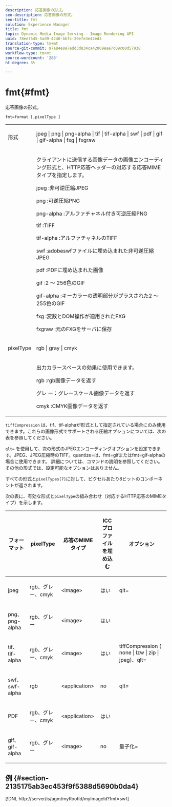 ```yaml
---
description: 応答画像の形式。
seo-description: 応答画像の形式。
seo-title: fmt
solution: Experience Manager
title: fmt
topic: Dynamic Media Image Serving - Image Rendering API
uuid: 78ee7545-5ad9-4240-bbfc-20efe3e42ed3
translation-type: tm+mt
source-git-commit: 97a84e8e7edd3d834ca42069eae7c09c00d57938
workflow-type: tm+mt
source-wordcount: '288'
ht-degree: 3%

---
```



# fmt{#fmt}

応答画像の形式。

`fmt=format [,pixelType ]`

<table id="simpletable_66FAABB7BD7A4BBB815A570BEA4C1AE8"> 
 <tr class="strow"> 
  <td class="stentry"> <p><span class="codeph"> <span class="varname"> 形式</span> </span> </p></td> 
  <td class="stentry"> <p><span class="codeph"> jpeg | png | png-alpha | tif | tif-alpha | swf | pdf | gif | gif-alpha | fxg | fxgraw</span> </p></td> 
 </tr> 
 <tr class="strow"> 
  <td class="stentry"></td> 
  <td class="stentry"> <p> クライアントに送信する画像データの画像エンコーディング形式と、HTTP応答ヘッダーの対応する応答MIMEタイプを指定します。 </p> <p> <span class="codeph">  jpeg  </span>:非可逆圧縮JPEG </p> <p> <span class="codeph"> png  </span>:可逆圧縮PNG </p> <p> <span class="codeph"> png-alpha  </span>:アルファチャネル付き可逆圧縮PNG </p> <p> <span class="codeph">  tif  </span>:TIFF </p> <p> <span class="codeph"> tif-alpha  </span>:アルファチャネルのTIFF </p> <p> <span class="codeph">  swf  </span>:adobeswfファイルに埋め込まれた非可逆圧縮JPEG </p> <p> <span class="codeph"> pdf  </span>:PDFに埋め込まれた画像 </p> <p> <span class="codeph"> gif  </span>:2 ～ 256色のGIF </p> <p> <span class="codeph"> gif-alpha  </span>:キーカラーの透明部分がプラスされた2 ～ 255色のGIF </p> <p> <span class="codeph"> fxg  </span>:変数とDOM操作が適用されたFXG </p> <p> <span class="codeph">  fxgraw  </span>:元のFXGをサーバに保存 </p> </td> 
 </tr> 
 <tr class="strow"> 
  <td class="stentry"> <p><span class="codeph"> <span class="varname"> pixelType</span> </span> </p></td> 
  <td class="stentry"> <p><span class="codeph"> rgb | gray | cmyk</span> </p></td> 
 </tr> 
 <tr class="strow"> 
  <td class="stentry"></td> 
  <td class="stentry"> <p> 出力カラースペースの効果に使用できます。 </p> <p> <span class="codeph">  rgb  </span>:rgb画像データを返す </p> <p> <span class="codeph"> グレ </span>ー：グレースケール画像データを返す </p> <p> <span class="codeph"> cmyk  </span>:CMYK画像データを返す </p> </td> 
 </tr> 
</table>

`tiffCompression` は、tif、tif-alphaが形式として指定されている場合にのみ使用できます。これらの画像形式でサポートされる圧縮オプションについては、次の表を参照してください。

`qlt=` を使用して、次の形式のJPEGエンコーディングオプションを設定できます。JPEG、JPEG圧縮時のTIFF。quantize=は、fmt=gifまたはfmt=gif-alphaの場合に使用できます。 詳細については、コマンドの説明を参照してください。 その他の形式では、設定可能なオプションはありません。

すべての形式と`pixelTypes[7]`に対して、ピクセルあたり8ビットのコンポーネントが返されます。

次の表に、有効な形式と`pixelType`の組み合わせ（対応するHTTP応答のMIMEタイプ）を示します。

<table id="table_54AFE58185004C74971EFBA845E177B6"> 
 <thead> 
  <tr> 
   <th colname="col1" class="entry"> <p><span class="varname"> フォーマット</span> </p> </th> 
   <th colname="col2" class="entry"> <p><span class="varname"> pixelType</span> </p> </th> 
   <th colname="col3" class="entry"> <p>応答のMIMEタイプ </p> </th> 
   <th colname="col4" class="entry"> <p>ICCプロファイルを埋め込む </p> </th> 
   <th colname="col5" class="entry"> <p>オプション </p> </th> 
  </tr> 
 </thead>
 <tbody> 
  <tr> 
   <td> <p>jpeg </p> </td> 
   <td> <p>rgb、グレー、cmyk </p> </td> 
   <td> <p>&lt;image&gt; </p> </td> 
   <td> <p>はい </p> </td> 
   <td> <p><span class="codeph"> qlt=</span> </p> </td> 
  </tr> 
  <tr> 
   <td> <p>png、png-alpha </p> </td> 
   <td> <p>rgb、グレー </p> </td> 
   <td> <p>&lt;image&gt; </p> </td> 
   <td> <p>はい </p> </td> 
   <td> <p> </p> </td> 
  </tr> 
  <tr> 
   <td> <p>tif、tif-alpha </p> </td> 
   <td> <p>rgb、グレー、cmyk </p> </td> 
   <td> <p>&lt;image&gt; </p> </td> 
   <td> <p>はい </p> </td> 
   <td> <p><span class="codeph"> <span class="varname"> tiffCompression</span> ( none | lzw | zip | jpeg)、qlt=</span> </p> </td> 
  </tr> 
  <tr> 
   <td> <p>swf、swf-alpha </p> </td> 
   <td> <p>rgb </p> </td> 
   <td> <p>&lt;application&gt; </p> </td> 
   <td> <p>no </p> </td> 
   <td> <p><span class="codeph"> qlt=  </span> </p> </td> 
  </tr> 
  <tr> 
   <td> <p>PDF </p> </td> 
   <td> <p>rgb、グレー、cmyk </p> </td> 
   <td> <p>&lt;application&gt; </p> </td> 
   <td> <p>はい </p> </td> 
   <td> <p> </p> </td> 
  </tr> 
  <tr> 
   <td> <p>gif、gif-alpha </p> </td> 
   <td> <p>rgb、グレー </p> </td> 
   <td> <p>&lt;image&gt; </p> </td> 
   <td> <p>no </p> </td> 
   <td> <p><span class="codeph"> 量子化=</span> </p> </td> 
  </tr> 
 </tbody> 
</table>

## 例 {#section-2135175ab3ec453f9f5388d5690b0da4}

[!DNL http://server/is/agm/myRootId/myImageId?fmt=swf]
